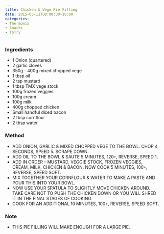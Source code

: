 ```yaml
---
title: Chicken & Vege Pie Filling
date: 2015-05-11T00:00:00+10:00
categories:
- Thermomix
- Snacks
- ToTry
---
```









### Ingredients

* 1 Onion (quartered)
* 2 garlic cloves
* 350g - 400g mixed chopped vege
* 1 tbsp oil
* 2 tsp mustard
* 1 tbsp TMX vege stock
* 100g frozen veggies
* 100g cream
* 100g milk
* 400g chopped chicken
* Small handful diced bacon
* 2 tbsp cornflour
* 2 tbsp water

### Method

* ADD ONION, GARLIC & MIXED CHOPPED VEGE TO THE BOWL. CHOP 4 SECONDS, SPEED 5. SCRAPE DOWN.
* ADD OIL TO THE BOWL & SAUTE 5 MINUTES, 120◦, REVERSE, SPEED 1.
* ADD IN ORDER – MUSTARD, VEGGIE STOCK, FROZEN VEGGIES, CREAM, MILK, CHICKEN & BACON. NOW COOK 5 MINUTES, 100◦, REVERSE, SPEED SOFT.
* MIX TOGETHER YOUR CORNFLOUR & WATER TO MAKE A PASTE AND POUR THIS INTO YOUR BOWL.
* NOW USE YOUR SPATULA TO SLIGHTLY MOVE CHICKEN AROUND. TAKE CARE NOT TO PUSH THE CHICKEN DOWN OR YOU WILL SHRED IT IN THE FINAL STAGES OF COOKING.
* COOK FOR AN ADDITIONAL 10 MINUTES, 100◦, REVERSE, SPEED SOFT. 

### Note

* THIS PIE FILLING WILL MAKE ENOUGH FOR A LARGE PIE.
